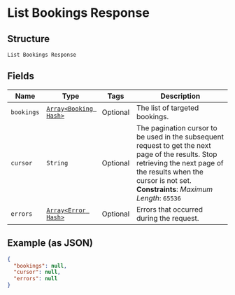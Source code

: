 
# List Bookings Response

## Structure

`List Bookings Response`

## Fields

| Name | Type | Tags | Description |
|  --- | --- | --- | --- |
| `bookings` | [`Array<Booking Hash>`](../../doc/models/booking.md) | Optional | The list of targeted bookings. |
| `cursor` | `String` | Optional | The pagination cursor to be used in the subsequent request to get the next page of the results. Stop retrieving the next page of the results when the cursor is not set.<br>**Constraints**: *Maximum Length*: `65536` |
| `errors` | [`Array<Error Hash>`](../../doc/models/error.md) | Optional | Errors that occurred during the request. |

## Example (as JSON)

```json
{
  "bookings": null,
  "cursor": null,
  "errors": null
}
```

